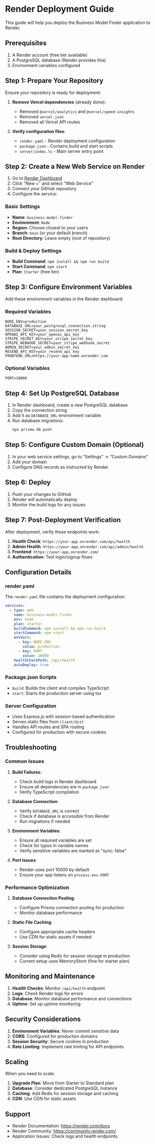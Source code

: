 # Render Deployment Guide

This guide will help you deploy the Business Model Finder application to Render.

## Prerequisites

1. A Render account (free tier available)
2. A PostgreSQL database (Render provides this)
3. Environment variables configured

## Step 1: Prepare Your Repository

Ensure your repository is ready for deployment:

1. **Remove Vercel dependencies** (already done):
   - Removed `@vercel/analytics` and `@vercel/speed-insights`
   - Removed `vercel.json`
   - Removed all Vercel API routes

2. **Verify configuration files**:
   - `render.yaml` - Render deployment configuration
   - `package.json` - Contains build and start scripts
   - `server/index.ts` - Main server entry point

## Step 2: Create a New Web Service on Render

1. Go to [Render Dashboard](https://dashboard.render.com/)
2. Click "New +" and select "Web Service"
3. Connect your GitHub repository
4. Configure the service:

### Basic Settings
- **Name**: `business-model-finder`
- **Environment**: `Node`
- **Region**: Choose closest to your users
- **Branch**: `main` (or your default branch)
- **Root Directory**: Leave empty (root of repository)

### Build & Deploy Settings
- **Build Command**: `npm install && npm run build`
- **Start Command**: `npm start`
- **Plan**: `Starter` (free tier)

## Step 3: Configure Environment Variables

Add these environment variables in the Render dashboard:

### Required Variables
```
NODE_ENV=production
DATABASE_URL=your_postgresql_connection_string
SESSION_SECRET=your_session_secret_key
OPENAI_API_KEY=your_openai_api_key
STRIPE_SECRET_KEY=your_stripe_secret_key
STRIPE_WEBHOOK_SECRET=your_stripe_webhook_secret
ADMIN_SECRET=your_admin_secret_key
RESEND_API_KEY=your_resend_api_key
FRONTEND_URL=https://your-app-name.onrender.com
```

### Optional Variables
```
PORT=10000
```

## Step 4: Set Up PostgreSQL Database

1. In Render dashboard, create a new PostgreSQL database
2. Copy the connection string
3. Add it as `DATABASE_URL` environment variable
4. Run database migrations:
   ```bash
   npx prisma db push
   ```

## Step 5: Configure Custom Domain (Optional)

1. In your web service settings, go to "Settings" → "Custom Domains"
2. Add your domain
3. Configure DNS records as instructed by Render

## Step 6: Deploy

1. Push your changes to GitHub
2. Render will automatically deploy
3. Monitor the build logs for any issues

## Step 7: Post-Deployment Verification

After deployment, verify these endpoints work:

1. **Health Check**: `https://your-app.onrender.com/api/health`
2. **Admin Health**: `https://your-app.onrender.com/api/admin/health`
3. **Frontend**: `https://your-app.onrender.com/`
4. **Authentication**: Test login/signup flows

## Configuration Details

### render.yaml
The `render.yaml` file contains the deployment configuration:
```yaml
services:
  - type: web
    name: business-model-finder
    env: node
    plan: starter
    buildCommand: npm install && npm run build
    startCommand: npm start
    envVars:
      - key: NODE_ENV
        value: production
      - key: PORT
        value: 10000
    healthCheckPath: /api/health
    autoDeploy: true
```

### Package.json Scripts
- `build`: Builds the client and compiles TypeScript
- `start`: Starts the production server using tsx

### Server Configuration
- Uses Express.js with session-based authentication
- Serves static files from `client/dist`
- Handles API routes and SPA routing
- Configured for production with secure cookies

## Troubleshooting

### Common Issues

1. **Build Failures**:
   - Check build logs in Render dashboard
   - Ensure all dependencies are in `package.json`
   - Verify TypeScript compilation

2. **Database Connection**:
   - Verify `DATABASE_URL` is correct
   - Check if database is accessible from Render
   - Run migrations if needed

3. **Environment Variables**:
   - Ensure all required variables are set
   - Check for typos in variable names
   - Verify sensitive variables are marked as "sync: false"

4. **Port Issues**:
   - Render uses port 10000 by default
   - Ensure your app listens on `process.env.PORT`

### Performance Optimization

1. **Database Connection Pooling**:
   - Configure Prisma connection pooling for production
   - Monitor database performance

2. **Static File Caching**:
   - Configure appropriate cache headers
   - Use CDN for static assets if needed

3. **Session Storage**:
   - Consider using Redis for session storage in production
   - Current setup uses MemoryStore (fine for starter plan)

## Monitoring and Maintenance

1. **Health Checks**: Monitor `/api/health` endpoint
2. **Logs**: Check Render logs for errors
3. **Database**: Monitor database performance and connections
4. **Uptime**: Set up uptime monitoring

## Security Considerations

1. **Environment Variables**: Never commit sensitive data
2. **CORS**: Configured for production domains
3. **Session Security**: Secure cookies in production
4. **Rate Limiting**: Implement rate limiting for API endpoints

## Scaling

When you need to scale:

1. **Upgrade Plan**: Move from Starter to Standard plan
2. **Database**: Consider dedicated PostgreSQL instance
3. **Caching**: Add Redis for session storage and caching
4. **CDN**: Use CDN for static assets

## Support

- Render Documentation: https://render.com/docs
- Render Community: https://community.render.com/
- Application Issues: Check logs and health endpoints 